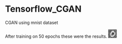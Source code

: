 # Tensorflow_CGAN
CGAN using mnist dataset


After training on 50 epochs these were the results.
![](Results.gif)
